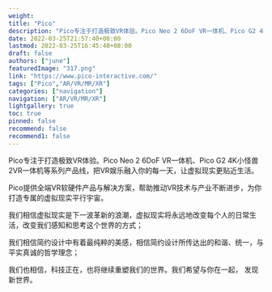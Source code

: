 ```yaml
---
weight: 
title: "Pico"
description: "Pico专注于打造极致VR体验。Pico Neo 2 6DoF VR一体机、Pico G2 4K小怪兽2VR一体机等系列产品线，把VR娱乐融入你的每一天，让虚拟现实更贴近生活。Pico提供全端VR软硬件产品与解决方案，帮助推动VR技术与产业不断进步，为你打造专属的虚拟现实平行宇宙。"
date: 2022-03-25T21:57:40+08:00
lastmod: 2022-03-25T16:45:40+08:00
draft: false
authors: ["june"]
featuredImage: "317.png"
link: "https://www.pico-interactive.com/"
tags: ["Pico","AR/VR/MR/XR"]
categories: ["navigation"]
navigation: ["AR/VR/MR/XR"]
lightgallery: true
toc: true
pinned: false
recommend: false
recommend1: false
---
```

Pico专注于打造极致VR体验。Pico Neo 2 6DoF VR一体机、Pico G2 4K小怪兽2VR一体机等系列产品线，把VR娱乐融入你的每一天，让虚拟现实更贴近生活。

Pico提供全端VR软硬件产品与解决方案，帮助推动VR技术与产业不断进步，为你打造专属的虚拟现实平行宇宙。

我们相信虚拟现实是下一波革新的浪潮，虚拟现实将永远地改变每个人的日常生活，改变我们感知和思考这个世界的方式；

我们相信简约设计中有着最纯粹的美感，相信简约设计所传达出的和谐、统一，与平实真诚的哲学理念；

我们也相信，科技正在，也将继续重塑我们的世界。我们希望与你在一起， 发现新世界。